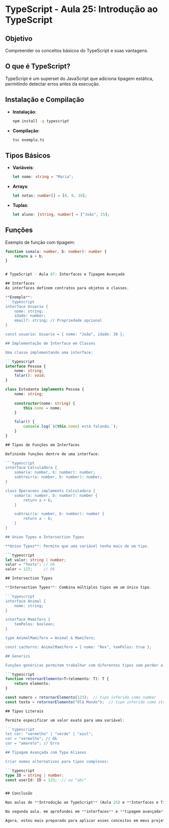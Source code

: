 # TypeScript - Aula 25: Introdução ao TypeScript

## Objetivo
Compreender os conceitos básicos do TypeScript e suas vantagens.

## O que é TypeScript?
TypeScript é um superset do JavaScript que adiciona tipagem estática, permitindo detectar erros antes da execução.

## Instalação e Compilação
- **Instalação**:
    ```bash
    npm install -g typescript
    ```
- **Compilação**:
    ```bash
    tsc exemplo.ts
    ```

## Tipos Básicos
- **Variáveis**:
    ```typescript
    let nome: string = "Maria";
    ```
- **Arrays**:
    ```typescript
    let notas: number[] = [8, 9, 10];
    ```
- **Tuplas**:
    ```typescript
    let aluno: [string, number] = ["João", 25];
    ```

## Funções
Exemplo de função com tipagem:
```typescript
function soma(a: number, b: number): number {
    return a + b;
}


# TypeScript - Aula 07: Interfaces e Tipagem Avançada

## Interfaces
As interfaces definem contratos para objetos e classes.

**Exemplo**:
```typescript
interface Usuario {
    nome: string;
    idade: number;
    email?: string; // Propriedade opcional
}

const usuario: Usuario = { nome: "João", idade: 30 };

## Implementação de Interface em Classes

Uma classe implementando uma interface:

```typescript
interface Pessoa {
    nome: string;
    falar(): void;
}

class Estudante implements Pessoa {
    nome: string;
    
    constructor(nome: string) {
        this.nome = nome;
    }

    falar() {
        console.log(`${this.nome} está falando.`);
    }
}

## Tipos de Funções em Interfaces

Definindo funções dentro de uma interface:

```typescript
interface Calculadora {
    somar(a: number, b: number): number;
    subtrair(a: number, b: number): number;
}

class Operacoes implements Calculadora {
    somar(a: number, b: number): number {
        return a + b;
    }

    subtrair(a: number, b: number): number {
        return a - b;
    }
}

## Union Types e Intersection Types

**Union Types**: Permite que uma variável tenha mais de um tipo.

```typescript
let valor: string | number;
valor = "Texto"; // Ok
valor = 123;     // Ok

## Intersection Types

**Intersection Types**: Combina múltiplos tipos em um único tipo.

```typescript
interface Animal {
    nome: string;
}

interface Mamifero {
    temPelos: boolean;
}

type AnimalMamifero = Animal & Mamifero;

const cachorro: AnimalMamifero = { nome: "Rex", temPelos: true };

## Generics

Funções genéricas permitem trabalhar com diferentes tipos sem perder a segurança da tipagem:

```typescript
function retornarElemento<T>(elemento: T): T {
    return elemento;
}

const numero = retornarElemento(123);  // tipo inferido como number
const texto = retornarElemento("Olá Mundo");  // tipo inferido como string

## Tipos Literais

Permite especificar um valor exato para uma variável:

```typescript
let cor: "vermelho" | "verde" | "azul";
cor = "vermelho"; // Ok
cor = "amarelo"; // Erro

## Tipagem Avançada com Type Aliases

Criar nomes alternativos para tipos complexos:

```typescript
type ID = string | number;
const userId: ID = 123;  // ou "abc"


## Conclusão

Nas aulas de **Introdução ao TypeScript** (Aula 25) e **Interfaces e Tipagem Avançada** (Aula 07), aprendi conceitos fundamentais que vão me ajudar a escrever códigos mais seguros e eficientes. Na primeira aula, entendi como o TypeScript melhora o desenvolvimento ao adicionar tipagem estática ao JavaScript, facilitando a detecção de erros antes da execução e tornando o código mais fácil de manter. Vi como utilizar tipos básicos, arrays, tuplas, enums e funções, além de aprender sobre a implementação de classes e modificadores de acesso, que ajudam a organizar melhor o código.

Na segunda aula, me aprofundei em **interfaces** e **tipagem avançada**, como **Union Types**, **Intersection Types**, **Generics**, **Tipos Literais** e **Type Aliases**. Com essas ferramentas, posso criar tipos mais flexíveis e complexos, melhorando a organização e a segurança do código. Isso me dá a capacidade de criar funções mais genéricas, trabalhar com tipos compostos e até especificar valores exatos para variáveis, o que deixa o código mais robusto e confiável.

Agora, estou mais preparado para aplicar esses conceitos em meus projetos e criar soluções modernas e escaláveis, aproveitando ao máximo o poder do TypeScript.

